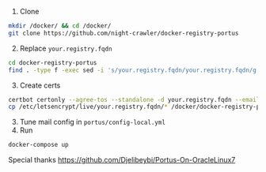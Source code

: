 1. Clone
```bash
mkdir /docker/ && cd /docker/
git clone https://github.com/night-crawler/docker-registry-portus
```
2. Replace `your.registry.fqdn`
```bash
cd docker-registry-portus
find . -type f -exec sed -i 's/your.registry.fqdn/your.registry.fqdn/g' {} +
```
3. Create certs
```bash
certbot certonly --agree-tos --standalone -d your.registry.fqdn --email admin@registry.fqdn
cp /etc/letsencrypt/live/your.registry.fqdn/* /docker/docker-registry-portus/certs/ 
```
3. Tune mail config in `portus/config-local.yml`
3. Run
```bash
docker-compose up
```

Special thanks https://github.com/Djelibeybi/Portus-On-OracleLinux7


